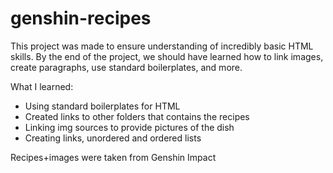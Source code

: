 # genshin-recipes
This project was made to ensure understanding of incredibly basic HTML
skills. By the end of the project, we should have learned how to
link images, create paragraphs, use standard boilerplates, and more.

What I learned:
- Using standard boilerplates for HTML
- Created links to other folders that contains the recipes
- Linking img sources to provide pictures of the dish
- Creating links, unordered and ordered lists

Recipes+images were taken from Genshin Impact